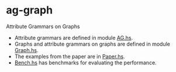 ag-graph
========

Attribute Grammars on Graphs

  * Attribute grammars are defined in module [AG.hs](AG.hs).
  * Graphs and attribute grammars on graphs are defined in module [Graph.hs](Graph.hs).
  * The examples from the paper are in [Paper.hs](Paper.hs).
  * [Bench.hs](Bench.hs) has benchmarks for evaluating the performance.
